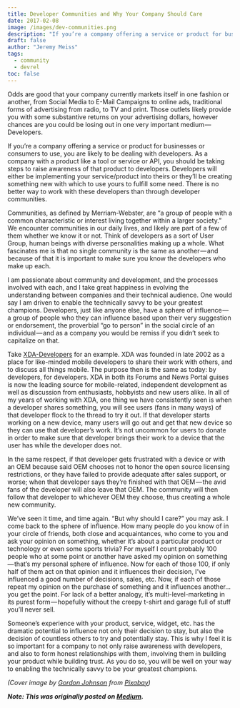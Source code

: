 ```yaml
---
title: Developer Communities and Why Your Company Should Care
date: 2017-02-08
image: /images/dev-communities.png
description: "If you’re a company offering a service or product for businesses or consumers to use, you are likely to be dealing with developers. There is no better way to work with these developers than through developer communities."
draft: false
author: "Jeremy Meiss"
tags:
  - community
  - devrel
toc: false
---
```

Odds are good that your company currently markets itself in one fashion or another, from Social Media to E-Mail Campaigns to online ads, traditional forms of advertising from radio, to TV and print. Those outlets likely provide you with some substantive returns on your advertising dollars, however chances are you could be losing out in one very important medium — Developers.

If you’re a company offering a service or product for businesses or consumers to use, you are likely to be dealing with developers. As a company with a product like a tool or service or API, you should be taking steps to raise awareness of that product to developers. Developers will either be implementing your service/product into theirs or they’ll be creating something new with which to use yours to fulfill some need. There is no better way to work with these developers than through developer communities.

Communities, as defined by Merriam-Webster, are “a group of people with a common characteristic or interest living together within a larger society.” We encounter communities in our daily lives, and likely are part of a few of them whether we know it or not. Think of developers as a sort of User Group, human beings with diverse personalities making up a whole. What fascinates me is that no single community is the same as another — and because of that it is important to make sure you know the developers who make up each.

I am passionate about community and development, and the processes involved with each, and I take great happiness in evolving the understanding between companies and their technical audience. One would say I am driven to enable the technically savvy to be your greatest champions​. Developers, just like anyone else, have a sphere of influence — a group of people who they can influence based upon their very suggestion or endorsement, the proverbial “go to person” in the social circle of an individual — and as a company you would be remiss if you didn’t seek to capitalize on that.

Take [XDA-Developers](https://xda-developers.com) for an example. XDA was founded in late 2002 as a place for like-minded mobile developers to share their work with others, and to discuss all things mobile. The purpose then is the same as today: by developers, for developers. XDA in both its Forums and News Portal guises is now the leading source for mobile-related, independent development as well as discussion from enthusiasts, hobbyists and new users alike. In all of my years of working with XDA, one thing we have consistently seen is when a developer shares something, you will see users (fans in many ways) of that developer flock to the thread to try it out. If that developer starts working on a new device, many users will go out and get that new device so they can use that developer’s work. It’s not uncommon for users to donate in order to make sure that developer brings their work to a device that the user has while the developer does not.

In the same respect, if that developer gets frustrated with a device or with an OEM because said OEM chooses not to honor the open source licensing restrictions, or they have failed to provide adequate after sales support, or worse; when that developer says they’re finished with that OEM — the avid fans of the developer will also leave that OEM. The community will then follow that developer to whichever OEM they choose, thus creating a whole new community.

We’ve seen it time, and time again. “But why should I care?” you may ask. I come back to the sphere of influence. How many people do you know of in your circle of friends, both close and acquaintances, who come to you and ask your opinion on something, whether it’s about a particular product or technology or even some sports trivia? For myself I count probably 100 people who at some point or another have asked my opinion on something — that’s my personal sphere of influence. Now for each of those 100, if only half of them act on that opinion and it influences their decision, I’ve influenced a good number of decisions, sales, etc. Now, if each of those repeat my opinion on the purchase of something and it influences another… you get the point. For lack of a better analogy, it’s multi-level-marketing in its purest form — hopefully without the creepy t-shirt and garage full of stuff you’ll never sell.

Someone’s experience with your product, service, widget, etc. has the dramatic potential to influence not only their decision to stay, but also the decision of countless others to try and potentially stay. This is why I feel it is so important for a company to not only raise awareness with developers, and also to form honest relationships with them, involving them in building your product while building trust. As you do so, you will be well on your way to enabling the technically savvy to be your greatest champions.

*(Cover image by <a href="https://pixabay.com/users/GDJ-1086657/">Gordon Johnson</a> from <a href="https://pixabay.com/">Pixabay</a>)*

***Note: This was originally posted on [Medium](https://medium.com/@jeremymeiss/developer-communities-and-why-your-company-should-care-e871ba3f75c5).***
